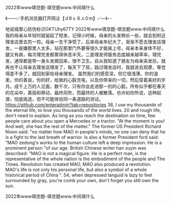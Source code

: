 2022年www填空题-填空题www.中间填什么

《——✅手机浏览器打开网沚【ｄ8ｓ８.c０m】✅—》--

地说城里心防伪标识GKTUhy67TY
2022年www填空题-填空题www.中间填什么　　我的母亲从年轻时就留起了短发，记得小时候，母亲的头发稍长一些，就会到附近理发店里去剪一剪。母亲一生干净惯了。后来母亲年纪大了，渐渐不愿去理发店理发，一是嫌那里人太多，站在那里门外要等很久才能挨上号。母亲本来身体不好，腿又有病，每次理完发都累得休息半天。二是理发师服务态度越来越草率，理完发，通常都是带一身头发屑回来，很不卫生。自从我知道了朋友为母亲染发后，就再也不让母亲去理发店理发了，每天下了班，路过理发店时，我就进去观摩，等觉得差不多了，就回到家给母亲理发。
虽然我们的感受深，但它很浅薄。你的温柔，你的善良，你的好，给我的心脏充电，以及你带来的一切，然后穿着美好的岁月。成千上万的人见面，数千次，只有你会走进那一刻的心脏。所有似乎都在春天的花朵中，美丽和移动，最终风吹，而最终的人被散落。也许如你所说，这种起源，彻底挑选，但不可能体验同一条道路的测试。
https://github.com/enteradmin?tab=repositories
38, I use my thousands of the eternal life, to love you thousands of the world lives.
20 and rough life, don't need to explain.
As long as you reach the destination on time, few people care about you open a Mercedes or a tractor.
"At the moment is you!
And well, she has the rest of the matter."
The former US President Richard Nixon said: "no matter how MAO in people's minds, no one can deny that he is a fight to the last breath of warrior.
Is also a former President ford said: "MAO zedong's works to the human culture left a deep impression.
He is a prominent person "of our age.
British Chinese writer han suyin was described: "MAO is not a magical figure.
He is a perfect man, is the representative of the whole nation is the embodiment of the people and The Times.
Revolution has created MAO, MAO also produced a revolution.
MAO's life is not only his personal life, but also a symbol of a whole historical period of China ".
54, when depressed languid is lazy to feel surrounded by gray, you're comb your own, don't forget you still own the sun.




2022年www填空题-填空题www.中间填什么
